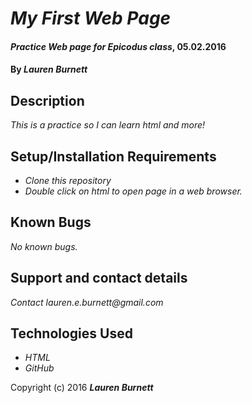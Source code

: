 # _My First Web Page_

#### _Practice Web page for Epicodus class_, 05.02.2016

#### By _**Lauren Burnett**_

## Description

_This is a practice so I can learn html and more!_

## Setup/Installation Requirements

* _Clone this repository_
* _Double click on html to open page in a web browser._

## Known Bugs

_No known bugs._

## Support and contact details

_Contact lauren.e.burnett@gmail.com_

## Technologies Used

* _HTML_
* _GitHub_

Copyright (c) 2016 **_Lauren Burnett_**
